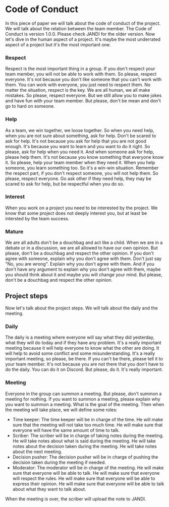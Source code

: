 # Code of Conduct

In this piece of paper we will talk about the code of conduct of the project. We will talk about the relation between the team member.
The Code of Conduct is version 1.0.0. Please check JANDI for the older version.
Now let's dive in the human aspect of a project. It's maybe the most underrated aspect of a project but it's the most important one.

### Respect
Respect is the most important thing in a group. If you don't respect your team member, you will not be able to work with them. So please, respect everyone. It's not because you don't like someone that you can't work with them. You can work with everyone, you just need to respect them. No matter the situation, respect is the key. We are all human, we all make mistakes. So please, respect everyone. But we still allow you to make jokes and have fun with your team member. But please, don't be mean and don't go to hard on someone.

### Help
As a team, we win together, we loose together. So when you need help, when you are not sure about something, ask for help. Don't be scared to ask for help. It's not because you ask for help that you are not good enough. It's because you want to learn and you want to do it right. So please, ask for help when you need it. And when someone ask for help, please help them. It's not because you know something that everyone know it. So please, help your team member when they need it. When you help someone, you learn something too. So it's a win-win situation.
Remember the respect part, if you don't respect someone, you will not help them. So please, respect everyone.
Go ask other if they need help, they may be scared to ask for help, but be respectful when you do so.

### Interest
When you work on a project you need to be interested by the project. We know that some project does not deeply interest you, but at least be intersted by the team success.

### Mature
We are all adults don't be a douchbag and act like a child. When we are in a debate or in a discussion, we are all allowed to have our own opinion. But please, don't be a douchbag and respect the other opinion. If you don't agree with someone, explain why you don't agree with them. Don't just say "No, you are wrong". Explain why you don't agree with them.
And if you don't have any argument to explain why you don't agree with them, maybe you should think about it and maybe you will change your mind. But please, don't be a douchbag and respect the other opinion.

## Project steps
Now let's talk about the project steps. We will talk about the daily and the meeting.

### Daily
The daily is a meeting where everyone will say what they did yesterday, what they will do today and if they have any problem. It's a really important meeting because it will help everyone to know what the other are doing. It will help to avoid some conflict and some misunderstanding. It's a really important meeting, so please, be there. If you can't be there, please tell it to your team member. It's not because you are not there that you don't have to do the daily. You can do it on Discord. But please, do it. It's really important.

### Meeting
Everyone in the group can summon a meeting. But please, don't summon a meeting for nothing. If you want to summon a meeting, please explain why you want to summon a meeting. What is the goal of the meeting.
Then when the meeting will take place, we will define some roles:
- Time keeper: The time keeper will be in charge of the time. He will make sure that the meeting will not take too much time. He will make sure that everyone will have the same amount of time to talk.
- Scriber: The scriber will be in charge of taking notes during the meeting. He will take notes about what is said during the meeting. He will take notes about the decision taken during the meeting. He will take notes about the next meeting.
- Decision pusher: The decision pusher will be in charge of pushing the decision taken during the meeting if needed.
- Moderator: The moderator will be in charge of the meeting. He will make sure that everyone will be able to talk. He will make sure that everyone will respect the rules. He will make sure that everyone will be able to express their opinion. He will make sure that everyone will be able to talk about what they want to talk about.

When the meeting is over, the scriber will upload the note to JANDI.